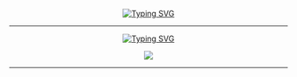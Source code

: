 <p align="center">
  <a href="https://git.io/typing-svg"><img src="https://readme-typing-svg.demolab.com?font=Fira+Code&duration=4000&pause=1000&color=F7F7F7&center=true&vCenter=true&width=435&lines=Hello+%F0%9F%91%8B%2C+I+am+quuixlie+%E3%83%84" alt="Typing SVG" /></a>
</p>

<hr/>

<p align="center">
  <a href="https://git.io/typing-svg"><img src="https://readme-typing-svg.demolab.com?font=Fira+Code&duration=4000&pause=1000&color=F7F7F7&center=true&vCenter=true&width=435&lines=%F0%9F%94%A5+Stats" alt="Typing SVG" /></a>
</p>

<p align="center">
  <a href="https://hits.seeyoufarm.com"><img src="https://hits.seeyoufarm.com/api/count/incr/badge.svg?url=https%3A%2F%2Fgithub.com%2Fquuixly&count_bg=%23D6D6D6&title_bg=%23555555&icon=lgtm.svg&icon_color=%23D6D6D6&title=Profile+views&edge_flat=false"/></a>
</p>

<hr/>
